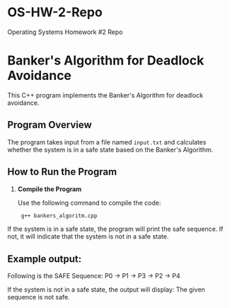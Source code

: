 # OS-HW-2-Repo
Operating Systems Homework #2 Repo 

# Banker's Algorithm for Deadlock Avoidance

This C++ program implements the Banker's Algorithm for deadlock avoidance. 

## Program Overview

The program takes input from a file named `input.txt` and calculates whether the system is in a safe state based on the Banker's Algorithm.

## How to Run the Program

1. **Compile the Program**

   Use the following command to compile the code:

   ```bash
    g++ bankers_algoritm.cpp

If the system is in a safe state, the program will print the safe sequence. If not, it will indicate that the system is not in a safe state.

## Example output:

Following is the SAFE Sequence:
P0 -> P1 -> P3 -> P2 -> P4

If the system is not in a safe state, the output will display:
The given sequence is not safe.